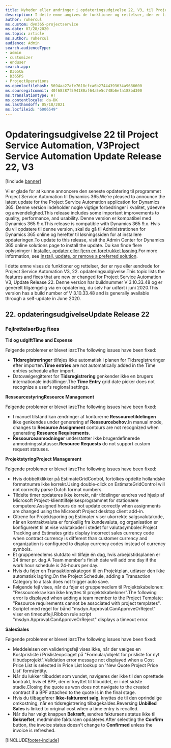 ```yaml
---
title: Nyheder eller ændringer i opdateringsudgivelse 22, V3, til Project Service Automation
description: I dette emne angives de funktioner og rettelser, der er tilgængelige til Project Service Automation, opdateringsudgivelse 22, V3.
author: ruhercul
ms.custom: dyn365-projectservice
ms.date: 07/28/2020
ms.topic: article
ms.author: ruhercul
audience: Admin
search.audienceType:
- admin
- customizer
- enduser
search.app:
- D365CE
- D365PS
- ProjectOperations
ms.openlocfilehash: 5694aa27afe7618cfca6b27444393634a9686600
ms.sourcegitcommit: 40f68387f594180af64a5e5c748b6efa188bd300
ms.translationtype: HT
ms.contentlocale: da-DK
ms.lasthandoff: 05/10/2021
ms.locfileid: "6006549"
---
```

# <a name="project-service-automation-update-release-22-v3"></a><span data-ttu-id="5acc9-103">Opdateringsudgivelse 22 til Project Service Automation, V3</span><span class="sxs-lookup"><span data-stu-id="5acc9-103">Project Service Automation Update Release 22, V3</span></span>

[!include [banner](../includes/psa-now-project-operations.md)]

<span data-ttu-id="5acc9-104">Vi er glade for at kunne annoncere den seneste opdatering til programmet Project Service Automation til Dynamics 365.</span><span class="sxs-lookup"><span data-stu-id="5acc9-104">We’re pleased to announce the latest update for the Project Service Automation application for Dynamics 365.</span></span> <span data-ttu-id="5acc9-105">Denne version indeholder nogle vigtige forbedringer i kvalitet, ydeevne og anvendelighed.</span><span class="sxs-lookup"><span data-stu-id="5acc9-105">This release includes some important improvements to quality, performance, and usability.</span></span> <span data-ttu-id="5acc9-106">Denne version er kompatibel med Dynamics 365 9.x.</span><span class="sxs-lookup"><span data-stu-id="5acc9-106">This release is compatible with Dynamics 365 9.x.</span></span> <span data-ttu-id="5acc9-107">Hvis du vil opdatere til denne version, skal du gå til Administrationen for Dynamics 365 online og herefter til løsningssiden for at installere opdateringen.</span><span class="sxs-lookup"><span data-stu-id="5acc9-107">To update to this release, visit the Admin Center for Dynamics 365 online solutions page to install the update.</span></span> <span data-ttu-id="5acc9-108">Du kan finde flere oplysninger i [Installer, opdater eller fjern en foretrukket løsning](/power-platform/admin/install-remove-preferred-solution).</span><span class="sxs-lookup"><span data-stu-id="5acc9-108">For more information, see [Install, update, or remove a preferred solution](/power-platform/admin/install-remove-preferred-solution).</span></span>

<span data-ttu-id="5acc9-109">I dette emne vises de funktioner og rettelser, der er nye eller ændrede for Project Service Automation V3, 22. opdateringsudgivelse.</span><span class="sxs-lookup"><span data-stu-id="5acc9-109">This topic lists the features and fixes that are new or changed for Project Service Automation V3, Update Release 22.</span></span> <span data-ttu-id="5acc9-110">Denne version har buildnummer V 3.10.33.48 og er generelt tilgængelig via en opdatering, du selv har udført i juni 2020.</span><span class="sxs-lookup"><span data-stu-id="5acc9-110">This version has a build number of V 3.10.33.48 and is generally available through a self-update in June 2020.</span></span>

## <a name="update-release-22"></a><span data-ttu-id="5acc9-111">22. opdateringsudgivelse</span><span class="sxs-lookup"><span data-stu-id="5acc9-111">Update Release 22</span></span>

### <a name="bug-fixes"></a><span data-ttu-id="5acc9-112">Fejlrettelser</span><span class="sxs-lookup"><span data-stu-id="5acc9-112">Bug fixes</span></span>



<span data-ttu-id="5acc9-113">**Tid og udgift**</span><span class="sxs-lookup"><span data-stu-id="5acc9-113">**Time and Expense**</span></span>

<span data-ttu-id="5acc9-114">Følgende problemer er blevet løst:</span><span class="sxs-lookup"><span data-stu-id="5acc9-114">The following issues have been fixed:</span></span>

- <span data-ttu-id="5acc9-115">**Tidsregistreringer** tilføjes ikke automatisk i planen for Tidsregistreringer efter importen.</span><span class="sxs-lookup"><span data-stu-id="5acc9-115">**Time entries** are not automatically added in the Time entries schedule after import.</span></span>
- <span data-ttu-id="5acc9-116">Datovælgergitteret for **Tidsregistrering** genkender ikke en brugers internationale indstillinger.</span><span class="sxs-lookup"><span data-stu-id="5acc9-116">The **Time Entry** grid date picker does not recognize a user's regional settings.</span></span>

<span data-ttu-id="5acc9-117">**Ressourcestyring**</span><span class="sxs-lookup"><span data-stu-id="5acc9-117">**Resource Management**</span></span>

<span data-ttu-id="5acc9-118">Følgende problemer er blevet løst:</span><span class="sxs-lookup"><span data-stu-id="5acc9-118">The following issues have been fixed:</span></span>

- <span data-ttu-id="5acc9-119">I manuel tilstand kan ændringer af konturerne **Ressourcetildelingen** ikke genkendes under generering af **Ressourcebehov**.</span><span class="sxs-lookup"><span data-stu-id="5acc9-119">In manual mode, changes to **Resource Assignment** contours are not recognized when generating **Resource Requirements**.</span></span>
- <span data-ttu-id="5acc9-120">**Ressourceanmodninger** understøtter ikke brugerdefinerede anmodningsstatusser.</span><span class="sxs-lookup"><span data-stu-id="5acc9-120">**Resource Requests** do not support custom request statuses.</span></span>

<span data-ttu-id="5acc9-121">**Projektstyring**</span><span class="sxs-lookup"><span data-stu-id="5acc9-121">**Project Management**</span></span>

<span data-ttu-id="5acc9-122">Følgende problemer er blevet løst:</span><span class="sxs-lookup"><span data-stu-id="5acc9-122">The following issues have been fixed:</span></span>

- <span data-ttu-id="5acc9-123">Hvis dobbeltklikker på EstimateGridControl, fortolkes opdelte hollandske formatnumre ikke korrekt.</span><span class="sxs-lookup"><span data-stu-id="5acc9-123">Using double-click on EstimateGridControl will not correctly parse Dutch format numbers.</span></span>
- <span data-ttu-id="5acc9-124">Tildelte timer opdateres ikke korrekt, når tildelinger ændres ved hjælp af Microsoft Project-klienttilføjelsesprogrammet for stationære computere.</span><span class="sxs-lookup"><span data-stu-id="5acc9-124">Assigned hours do not update correctly when assignments are changed using the Microsoft Project desktop client add-in.</span></span>
- <span data-ttu-id="5acc9-125">Gitrene for Projektsporing og Estimater viser ukorrekte salgsvalutakode, når en kontraktvaluta er forskellig fra kundevaluta, og organisation er konfigureret til at vise valutakoder i stedet for valutasymboler.</span><span class="sxs-lookup"><span data-stu-id="5acc9-125">Project Tracking and Estimates grids display incorrect sales currency code when contract currency is different than customer currency and organization is configured to display currency codes instead of currency symbols.</span></span>
- <span data-ttu-id="5acc9-126">Et gruppemedlems slutdato vil tilføje én dag, hvis arbejdstidsplanen er 24 timer pr. dag.</span><span class="sxs-lookup"><span data-stu-id="5acc9-126">A Team member's finish date will add one day if the work hour schedule is 24-hours per day.</span></span>
- <span data-ttu-id="5acc9-127">Hvis du føjer en Transaktionskategori til en Projektplan, udløser den ikke automatisk lagring.</span><span class="sxs-lookup"><span data-stu-id="5acc9-127">On the Project Schedule, adding a Transaction Category to a task does not trigger auto save.</span></span>
- <span data-ttu-id="5acc9-128">Følgende fejl vises, når du føjer et gruppemedlem til Projektskabelonen: "Ressourcekrav kan ikke knyttes til projektskabeloner".</span><span class="sxs-lookup"><span data-stu-id="5acc9-128">The following error is displayed when adding a team member to the Project Template: "Resource requirements cannot be associated with project templates".</span></span> 
- <span data-ttu-id="5acc9-129">Scriptet med regel for bånd "msdyn.Approval.CanApproveOrReject" viser en timeoutfejl.</span><span class="sxs-lookup"><span data-stu-id="5acc9-129">Ribbon rule script "msdyn.Approval.CanApproveOrReject" displays a timeout error.</span></span>

<span data-ttu-id="5acc9-130">**Sales**</span><span class="sxs-lookup"><span data-stu-id="5acc9-130">**Sales**</span></span>

<span data-ttu-id="5acc9-131">Følgende problemer er blevet løst:</span><span class="sxs-lookup"><span data-stu-id="5acc9-131">The following issues have been fixed:</span></span>

- <span data-ttu-id="5acc9-132">Meddelelsen om valideringsfejl vises ikke, når der vælges en Kostprisliste i Prislisteopslaget på "Formular/objekt for prisliste for nyt tilbudsprojekt".</span><span class="sxs-lookup"><span data-stu-id="5acc9-132">Validation error message not displayed when a Cost Price List is selected in Price List lookup on 'New Quote Project Price List' form/entity.</span></span>
- <span data-ttu-id="5acc9-133">Når du lukker tilbuddet som vundet, navigeres der ikke til den oprettede kontrakt, hvis et BPF, der er knyttet til tilbuddet, er i det sidste stadie.</span><span class="sxs-lookup"><span data-stu-id="5acc9-133">Closing the quote as won does not navigate to the created contract if a BPF attached to the quote is in the final stage.</span></span>
- <span data-ttu-id="5acc9-134">Hvis du tilbagefører **Ikke-faktureret salg**, knyttes de til den oprindelige omkostning, når en tidsregistrering tilbagekaldes.</span><span class="sxs-lookup"><span data-stu-id="5acc9-134">Reversing **Unbilled Sales** is linked to original cost when a time entry is recalled.</span></span>
- <span data-ttu-id="5acc9-135">Når du har valgt knappen **Bekræft**, ændres fakturaens status ikke til **Bekræftet**, medmindre fakturaen opdateres.</span><span class="sxs-lookup"><span data-stu-id="5acc9-135">After selecting the **Confirm** button, the invoice status doesn't change to **Confirmed** unless the invoice is refreshed.</span></span>


[!INCLUDE[footer-include](../includes/footer-banner.md)]